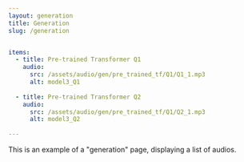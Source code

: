```yaml
---
layout: generation
title: Generation
slug: /generation


items:
  - title: Pre-trained Transformer Q1
    audio:
      src: /assets/audio/gen/pre_trained_tf/Q1/Q1_1.mp3
      alt: model3_Q1
    
  - title: Pre-trained Transformer Q2
    audio:
      src: /assets/audio/gen/pre_trained_tf/Q1/Q2_1.mp3
      alt: model3_Q2
    
---
```


This is an example of a "generation" page, displaying a list of audios.
<br />
